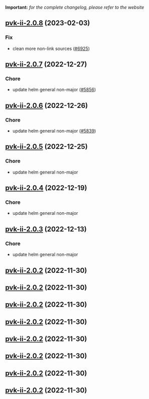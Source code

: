 **Important:**
*for the complete changelog, please refer to the website*




## [pvk-ii-2.0.8](https://github.com/truecharts/charts/compare/pvk-ii-2.0.7...pvk-ii-2.0.8) (2023-02-03)

### Fix

-  clean more non-link sources ([#6925](https://github.com/truecharts/charts/issues/6925))
  
  


## [pvk-ii-2.0.7](https://github.com/truecharts/charts/compare/pvk-ii-2.0.6...pvk-ii-2.0.7) (2022-12-27)

### Chore

- update helm general non-major ([#5856](https://github.com/truecharts/charts/issues/5856))
  
  


## [pvk-ii-2.0.6](https://github.com/truecharts/charts/compare/pvk-ii-2.0.5...pvk-ii-2.0.6) (2022-12-26)

### Chore

- update helm general non-major ([#5839](https://github.com/truecharts/charts/issues/5839))
  
  


## [pvk-ii-2.0.5](https://github.com/truecharts/charts/compare/pvk-ii-2.0.4...pvk-ii-2.0.5) (2022-12-25)

### Chore

- update helm general non-major
  
  


## [pvk-ii-2.0.4](https://github.com/truecharts/charts/compare/pvk-ii-2.0.3...pvk-ii-2.0.4) (2022-12-19)

### Chore

- update helm general non-major
  
  


## [pvk-ii-2.0.3](https://github.com/truecharts/charts/compare/pvk-ii-2.0.2...pvk-ii-2.0.3) (2022-12-13)

### Chore

- update helm general non-major
  
  


## [pvk-ii-2.0.2](https://github.com/truecharts/charts/compare/pvk-ii-2.0.1...pvk-ii-2.0.2) (2022-11-30)




## [pvk-ii-2.0.2](https://github.com/truecharts/charts/compare/pvk-ii-2.0.1...pvk-ii-2.0.2) (2022-11-30)




## [pvk-ii-2.0.2](https://github.com/truecharts/charts/compare/pvk-ii-2.0.1...pvk-ii-2.0.2) (2022-11-30)




## [pvk-ii-2.0.2](https://github.com/truecharts/charts/compare/pvk-ii-2.0.1...pvk-ii-2.0.2) (2022-11-30)




## [pvk-ii-2.0.2](https://github.com/truecharts/charts/compare/pvk-ii-2.0.1...pvk-ii-2.0.2) (2022-11-30)




## [pvk-ii-2.0.2](https://github.com/truecharts/charts/compare/pvk-ii-2.0.1...pvk-ii-2.0.2) (2022-11-30)




## [pvk-ii-2.0.2](https://github.com/truecharts/charts/compare/pvk-ii-2.0.1...pvk-ii-2.0.2) (2022-11-30)




## [pvk-ii-2.0.2](https://github.com/truecharts/charts/compare/pvk-ii-2.0.1...pvk-ii-2.0.2) (2022-11-30)



